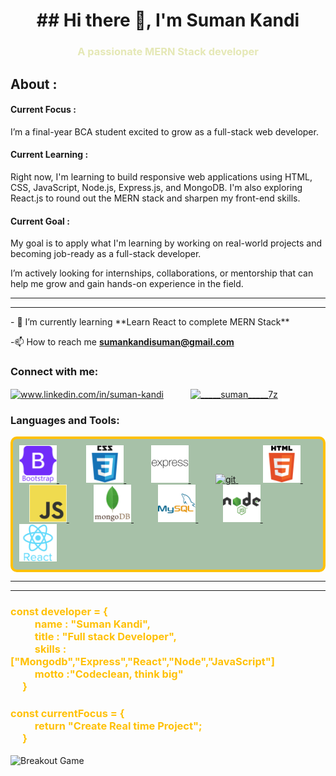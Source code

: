 <h1 align="center">## Hi there 👋, I'm Suman Kandi</h1>
<h3 align="center" style="color:#e5e8b6; ">A passionate MERN Stack developer</h3>
<h2>About :</h2>
<p>
<h4>Current Focus :</h4> I’m a final-year BCA student excited to grow as a full-stack web developer.

<h4>Current Learning :</h4> Right now, I'm learning to build responsive web applications using HTML, CSS, JavaScript, Node.js, Express.js, and MongoDB.
I'm also exploring React.js to round out the MERN stack and sharpen my front-end skills.

<h4>Current Goal :</h4> My goal is to apply what I'm learning by working on real-world projects and becoming job-ready as a full-stack developer.

I’m actively looking for internships, collaborations, or mentorship that can help me grow and gain hands-on experience in the field.

</p>
<hr>
<hr>
- 🌱 I’m currently learning **Learn React to complete MERN Stack**

-📫 How to reach me **sumankandisuman@gmail.com**

<h3 align="left">Connect with me:</h3>
<p align="left" >
<a href="https://www.linkedin.com/in/suman-kandi" target="blank"><img align="center" src="https://raw.githubusercontent.com/rahuldkjain/github-profile-readme-generator/master/src/images/icons/Social/linked-in-alt.svg" alt="www.linkedin.com/in/suman-kandi" height="30" width="40" /></a>
&nbsp;
&nbsp;
&nbsp;
&nbsp;
&nbsp;
<a href="https://instagram.com/_____suman_____7z" target="blank"><img align="center" src="https://raw.githubusercontent.com/rahuldkjain/github-profile-readme-generator/master/src/images/icons/Social/instagram.svg" alt="_____suman_____7z" height="30" width="40" /></a>
</p>

<h3 align="left">Languages and Tools:</h3>
<p align="left" style="background-color:#a7c1a8; padding:10px; border:4px solid #ffc107; border-radius:10px"> 
<a href="https://getbootstrap.com" target="_blank" rel="noreferrer"> <img src="https://raw.githubusercontent.com/devicons/devicon/master/icons/bootstrap/bootstrap-plain-wordmark.svg" alt="bootstrap" width="60" height="60"/> </a>
&nbsp;&nbsp;
&nbsp;
&nbsp;
&nbsp;
&nbsp;
  <a href="https://www.w3schools.com/css/" target="_blank" rel="noreferrer"> <img src="https://raw.githubusercontent.com/devicons/devicon/master/icons/css3/css3-original-wordmark.svg" alt="css3" width="60" height="60"/> </a> 
&nbsp;&nbsp;&nbsp;
&nbsp;
&nbsp;
&nbsp;
  <a href="https://expressjs.com" target="_blank" rel="noreferrer"> <img src="https://raw.githubusercontent.com/devicons/devicon/master/icons/express/express-original-wordmark.svg" alt="express" width="60" height="60"/> </a>
&nbsp;&nbsp;&nbsp;
&nbsp;
&nbsp;
&nbsp;
  <a href="https://git-scm.com/" target="_blank" rel="noreferrer"> <img src="https://www.vectorlogo.zone/logos/git-scm/git-scm-icon.svg" alt="git" width="60" height="60"/> </a> 
&nbsp;&nbsp;&nbsp;
&nbsp;
&nbsp;
&nbsp;
  <a href="https://www.w3.org/html/" target="_blank" rel="noreferrer"> <img src="https://raw.githubusercontent.com/devicons/devicon/master/icons/html5/html5-original-wordmark.svg" alt="html5" width="60" height="60"/> </a>
&nbsp;&nbsp;&nbsp;
&nbsp;
&nbsp;
&nbsp;
  <a href="https://developer.mozilla.org/en-US/docs/Web/JavaScript" target="_blank" rel="noreferrer"> <img src="https://raw.githubusercontent.com/devicons/devicon/master/icons/javascript/javascript-original.svg" alt="javascript" width="60" height="60"/> </a>
&nbsp;&nbsp;&nbsp;
&nbsp;
&nbsp;
&nbsp;
  <a href="https://www.mongodb.com/" target="_blank" rel="noreferrer"> <img src="https://raw.githubusercontent.com/devicons/devicon/master/icons/mongodb/mongodb-original-wordmark.svg" alt="mongodb" width="60" height="60"/> </a>
&nbsp;&nbsp;&nbsp;
&nbsp;
&nbsp;
&nbsp;
  <a href="https://www.mysql.com/" target="_blank" rel="noreferrer"> <img src="https://raw.githubusercontent.com/devicons/devicon/master/icons/mysql/mysql-original-wordmark.svg" alt="mysql" width="60" height="60"/> </a> 
&nbsp;&nbsp;&nbsp;
&nbsp;
&nbsp;
&nbsp;
  <a href="https://nodejs.org" target="_blank" rel="noreferrer"> <img src="https://raw.githubusercontent.com/devicons/devicon/master/icons/nodejs/nodejs-original-wordmark.svg" alt="nodejs" width="60" height="60"/> </a>   
&nbsp;&nbsp;&nbsp;
&nbsp;
&nbsp;
&nbsp;
  <a href="https://reactjs.org/" target="_blank" rel="noreferrer"> <img src="https://raw.githubusercontent.com/devicons/devicon/master/icons/react/react-original-wordmark.svg" alt="react" width="60" height="60"/> </a> </p>

<hr>
<hr>
<h3 style="color:#ffc107">
const developer = {
  <br>
  &nbsp;&nbsp;&nbsp;&nbsp;&nbsp;&nbsp;&nbsp;&nbsp;&nbsp;&nbsp;name : "Suman Kandi",
  <br>
  &nbsp;&nbsp;&nbsp;&nbsp;&nbsp;&nbsp;&nbsp;&nbsp;&nbsp;&nbsp;title : "Full stack Developer",
  <br>
  &nbsp;&nbsp;&nbsp;&nbsp;&nbsp;&nbsp;&nbsp;&nbsp;&nbsp;&nbsp;skills : ["Mongodb","Express","React","Node","JavaScript"]
  <br>
  &nbsp;&nbsp;&nbsp;&nbsp;&nbsp;&nbsp;&nbsp;&nbsp;&nbsp;&nbsp;motto :"Codeclean, think big"
  <br>
  &nbsp;&nbsp;&nbsp;&nbsp;&nbsp}
</h3>

<h3 style="color:#ffc107">
const currentFocus = {
  <br>
  &nbsp;&nbsp;&nbsp;&nbsp;&nbsp;&nbsp;&nbsp;&nbsp;&nbsp;&nbsp;return "Create Real time Project";
  <br>
  &nbsp;&nbsp;&nbsp;&nbsp;&nbsp}
</h3>
<picture>
  <source
    media="(prefers-color-scheme: dark)"
    srcset="images/breakout-dark.svg"
  />
  <source
    media="(prefers-color-scheme: light)"
    srcset="images/breakout-light.svg"
  />
  <img alt="Breakout Game" src="images/breakout-light.svg" />
</picture>
